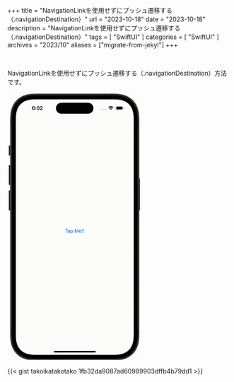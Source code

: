 +++
title = "NavigationLinkを使用せずにプッシュ遷移する（.navigationDestination）"
url = "2023-10-18"
date = "2023-10-18"
description = "NavigationLinkを使用せずにプッシュ遷移する（.navigationDestination）"
tags = [
  "SwiftUI"
]
categories = [
  "SwiftUI"
]
archives = "2023/10"
aliases = ["migrate-from-jekyl"]
+++

<br>

NavigationLinkを使用せずにプッシュ遷移する（.navigationDestination）方法です。

<img src="1.gif" width="300px" alt="NavigationLinkを使用せずにプッシュ遷移する（.navigationDestination）">

{{< gist takoikatakotako 1fb32da9087ad60989903dffb4b79dd1 >}}
